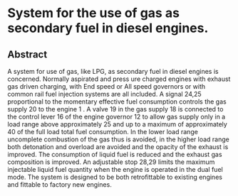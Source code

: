 # System for the use of gas as secondary fuel in diesel engines.

## Abstract
A system for use of gas, like LPG, as secondary fuel in diesel engines is concerned. Normally aspirated and press ure charged engines with exhaust gas driven charging, with End speed or All speed governors or with common rail fuel injection systems are all included. A signal 24,25 proportional to the momentary effective fuel consumption controls the gas supply 20 to the engine 1 . A valve 19 in the gas supply 18 is connected to the control lever 16 of the engine governor 12 to allow gas supply only in a load range above approximately 25 and up to a maximum of approximately 40 of the full load total fuel consumption. In the lower load range uncomplete combustion of the gas thus is avoided, in the higher load range both detonation and overload are avoided and the opacity of the exhaust is improved. The consumption of liquid fuel is reduced and the exhaust gas composition is improved. An adjustable stop 28,29 limits the maximum injectable liquid fuel quantity when the engine is operated in the dual fuel mode. The system is designed to be both retrofittable to existing engines and fittable to factory new engines.